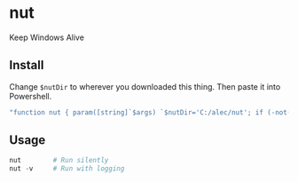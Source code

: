 # nut
Keep Windows Alive

## Install
Change `$nutDir` to wherever you downloaded this thing. Then paste it into Powershell.
```ps1
"function nut { param([string]`$args) `$nutDir='C:/alec/nut'; if (-not(Test-Path `"`$nutDir/node_modules`")) { npm install --prefix `$nutDir }; node --no-deprecation `$nutDir `$args }`r`n" | Add-Content $PROFILE; . $PROFILE
```

## Usage
```ps1
nut        # Run silently
nut -v     # Run with logging
```
